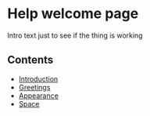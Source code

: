 # Help welcome page
Intro text just to see if the thing is working
## Contents
+ [Introduction](Introduction.md)
+ [Greetings](GreetingtheEarthlings.md)
+ [Appearance](Appearance.md)
+ [Space](Spaceplace.md)
